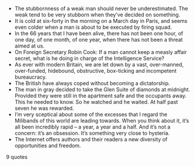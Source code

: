  - The stubbornness of a weak man should never be underestimated. The weak tend to be very stubborn when they’ve decided on something.
 - It is cold at six-forty in the morning on a March day in Paris, and seems even colder when a man is about to be executed by firing squad.
 - In the 66 years that I have been alive, there has not been one hour, of one day, of one month, of one year, when there has not been a threat aimed at us.
 - On Foreign Secretary Robin Cook: If a man cannot keep a measly affair secret, what is he doing in charge of the Intelligence Service?
 - As ever with modern Britain, we are let down by a vast, over-manned, over-funded, hidebound, obstructive, box-ticking and incompetent bureaucracy.
 - The British have always coped without becoming a dictatorship.
 - The man in gray decided to take the Glen Suite of diamonds at midnight. Provided they were still in the apartment safe and the occupants away. This he needed to know. So he watched and he waited. At half past seven he was rewarded.
 - I’m very sceptical about some of the excesses that I regard the Milibands of this world are leading towards. When you think about it, it’s all been incredibly rapid – a year, a year and a half. And it’s not a concern: it’s an obsession. It’s something very close to hysteria.
 - The Internet offers authors and their readers a new diversity of opportunities and freedom.

9 quotes